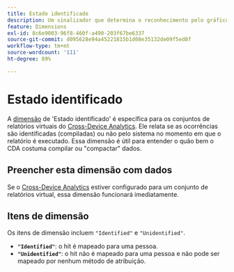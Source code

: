 ```yaml
---
title: Estado identificado
description: Um sinalizador que determina o reconhecimento pelo gráfico do dispositivo.
feature: Dimensions
exl-id: 8c6e9003-96f8-460f-a490-203f67be6337
source-git-commit: d095628e94a45221815b1d08e35132de09f5ed8f
workflow-type: tm+mt
source-wordcount: '111'
ht-degree: 89%

---
```


# Estado identificado

A [dimensão](overview.md) de &#39;Estado identificado&#39; é específica para os conjuntos de relatórios virtuais do [Cross-Device Analytics](../cda/overview.md). Ele relata se as ocorrências são identificadas (compiladas) ou não pelo sistema no momento em que o relatório é executado. Essa dimensão é útil para entender o quão bem o CDA costuma compilar ou &quot;compactar&quot; dados.

## Preencher esta dimensão com dados

Se o [Cross-Device Analytics](../cda/overview.md) estiver configurado para um conjunto de relatórios virtual, essa dimensão funcionará imediatamente.

## Itens de dimensão

Os itens de dimensão incluem `"Identified"` e `"Unidentified"`.

* **`"Identified"`**: o hit é mapeado para uma pessoa.
* **`"Unidentified"`**: o hit não é mapeado para uma pessoa e não pode ser mapeado por nenhum método de atribuição.
